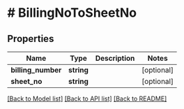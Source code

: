 # # BillingNoToSheetNo

## Properties

Name | Type | Description | Notes
------------ | ------------- | ------------- | -------------
**billing_number** | **string** |  | [optional]
**sheet_no** | **string** |  | [optional]

[[Back to Model list]](../../README.md#models) [[Back to API list]](../../README.md#endpoints) [[Back to README]](../../README.md)

